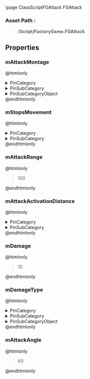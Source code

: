 \page ClassScriptFGAttack FGAttack
### Asset Path :
<b><blockquote>/Script/FactoryGame.FGAttack</blockquote></b>
## Properties

### mAttackMontage
@htmlonly
<details>
 <summary>PinCategory</summary>
<blockquote>Object</blockquote>
</details>
<details>
 <summary>PinSubCategory</summary>
<blockquote>Object</blockquote>
</details>
<details>
 <summary>PinSubCategoryObject</summary>
<b><a href="_class_script_anim_montage.html"><blockquote>AnimMontage</blockquote></a></b>
</details>
@endhtmlonly

### mStopsMovement
@htmlonly
<details>
 <summary>PinCategory</summary>
<blockquote>bool</blockquote>
</details>
<details>
 <summary>PinSubCategory</summary>
<blockquote>bool</blockquote>
</details>
@endhtmlonly

### mAttackRange
@htmlonly
<blockquote>100</blockquote>
@endhtmlonly

### mAttackActivationDistance
@htmlonly
<details>
 <summary>PinCategory</summary>
<blockquote>float</blockquote>
</details>
<details>
 <summary>PinSubCategory</summary>
<blockquote>float</blockquote>
</details>
@endhtmlonly

### mDamage
@htmlonly
<blockquote>10</blockquote>
@endhtmlonly

### mDamageType
@htmlonly
<details>
 <summary>PinCategory</summary>
<blockquote>Class</blockquote>
</details>
<details>
 <summary>PinSubCategory</summary>
<blockquote>Class</blockquote>
</details>
<details>
 <summary>PinSubCategoryObject</summary>
<b><a href="_class_script_damage_type.html"><blockquote>DamageType</blockquote></a></b>
</details>
@endhtmlonly

### mAttackAngle
@htmlonly
<blockquote>60</blockquote>
@endhtmlonly

